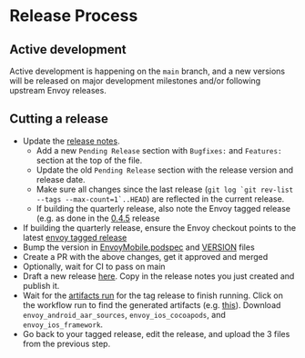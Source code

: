 # Release Process

## Active development

Active development is happening on the `main` branch, and a new versions will
be released on major development milestones and/or following upstream Envoy
releases.

## Cutting a release

* Update the [release notes](docs/root/intro/version_history.rst).
  * Add a new `Pending Release` section with `Bugfixes:` and `Features:` section at the top of the file.
  * Update the old `Pending Release` section with the release version and release date.
  * Make sure all changes since the last release (``git log `git rev-list --tags --max-count=1`..HEAD``) are reflected in the current release.
  * If building the quarterly release, also note the Envoy tagged release (e.g. as done in the [0.4.5](https://github.com/envoyproxy/envoy-mobile/pull/2000/files#diff-02cdc1a64b58714360c0cbdf245da06616364b110af4acd72ca364a524021eedR10) release
* If building the quarterly release, ensure the Envoy checkout points to the latest [envoy tagged release](https://github.com/envoyproxy/envoy/tags)
* Bump the version in [EnvoyMobile.podspec](EnvoyMobile.podspec) and [VERSION](VERSION) files
* Create a PR with the above changes, get it approved and merged
* Optionally, wait for CI to pass on main
* Draft a new release
  [here](https://github.com/envoyproxy/envoy-mobile/releases). Copy in the release notes you just created and publish it.
* Wait for the [artifacts run](https://github.com/envoyproxy/envoy-mobile/actions/workflows/artifacts.yml)
  for the tag release to finish running. Click on the workflow run to find the
  generated artifacts (e.g.  [this](https://github.com/envoyproxy/envoy-mobile/actions/runs/1638634901)).
  Download `envoy_android_aar_sources`, `envoy_ios_cocoapods`, and `envoy_ios_framework`.
* Go back to your tagged release, edit the release, and upload the 3 files from
  the previous step.

